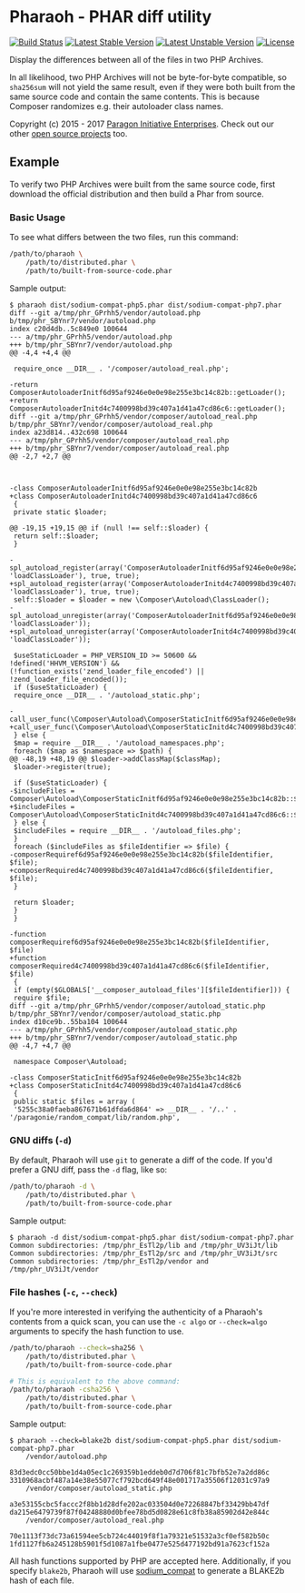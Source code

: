 # Pharaoh - PHAR diff utility

[![Build Status](https://travis-ci.org/paragonie/pharaoh.svg?branch=master)](https://travis-ci.org/paragonie/pharaoh)
[![Latest Stable Version](https://poser.pugx.org/paragonie/pharaoh/v/stable)](https://packagist.org/packages/paragonie/pharaoh)
[![Latest Unstable Version](https://poser.pugx.org/paragonie/pharaoh/v/unstable)](https://packagist.org/packages/paragonie/pharaoh)
[![License](https://poser.pugx.org/paragonie/pharaoh/license)](https://packagist.org/packages/paragonie/pharaoh)

Display the differences between all of the files in two PHP Archives.

In all likelihood, two PHP Archives will not be byte-for-byte compatible,
so `sha256sum` will not yield the same result, even if they were both built
from the same source code and contain the same contents. This is because
Composer randomizes e.g. their autoloader class names. 

Copyright (c) 2015 - 2017 [Paragon Initiative Enterprises](https://paragonie.com). 
Check out our other [open source projects](https://paragonie.com/projects) too.

## Example

To verify two PHP Archives were built from the same source code, first download
the official distribution and then build a Phar from source.

### Basic Usage

To see what differs between the two files, run this command:

```sh
/path/to/pharaoh \
    /path/to/distributed.phar \
    /path/to/built-from-source-code.phar
```

Sample output:

```terminal
$ pharaoh dist/sodium-compat-php5.phar dist/sodium-compat-php7.phar
diff --git a/tmp/phr_GPrhh5/vendor/autoload.php b/tmp/phr_SBYnr7/vendor/autoload.php
index c20d4db..5c849e0 100644
--- a/tmp/phr_GPrhh5/vendor/autoload.php
+++ b/tmp/phr_SBYnr7/vendor/autoload.php
@@ -4,4 +4,4 @@
 
 require_once __DIR__ . '/composer/autoload_real.php';
 
-return ComposerAutoloaderInitf6d95af9246e0e0e98e255e3bc14c82b::getLoader();
+return ComposerAutoloaderInitd4c7400998bd39c407a1d41a47cd86c6::getLoader();
diff --git a/tmp/phr_GPrhh5/vendor/composer/autoload_real.php b/tmp/phr_SBYnr7/vendor/composer/autoload_real.php
index a23d814..432c698 100644
--- a/tmp/phr_GPrhh5/vendor/composer/autoload_real.php
+++ b/tmp/phr_SBYnr7/vendor/composer/autoload_real.php
@@ -2,7 +2,7 @@
 
 
 
-class ComposerAutoloaderInitf6d95af9246e0e0e98e255e3bc14c82b
+class ComposerAutoloaderInitd4c7400998bd39c407a1d41a47cd86c6
 {
 private static $loader;
 
@@ -19,15 +19,15 @@ if (null !== self::$loader) {
 return self::$loader;
 }
 
-spl_autoload_register(array('ComposerAutoloaderInitf6d95af9246e0e0e98e255e3bc14c82b', 'loadClassLoader'), true, true);
+spl_autoload_register(array('ComposerAutoloaderInitd4c7400998bd39c407a1d41a47cd86c6', 'loadClassLoader'), true, true);
 self::$loader = $loader = new \Composer\Autoload\ClassLoader();
-spl_autoload_unregister(array('ComposerAutoloaderInitf6d95af9246e0e0e98e255e3bc14c82b', 'loadClassLoader'));
+spl_autoload_unregister(array('ComposerAutoloaderInitd4c7400998bd39c407a1d41a47cd86c6', 'loadClassLoader'));
 
 $useStaticLoader = PHP_VERSION_ID >= 50600 && !defined('HHVM_VERSION') && (!function_exists('zend_loader_file_encoded') || !zend_loader_file_encoded());
 if ($useStaticLoader) {
 require_once __DIR__ . '/autoload_static.php';
 
-call_user_func(\Composer\Autoload\ComposerStaticInitf6d95af9246e0e0e98e255e3bc14c82b::getInitializer($loader));
+call_user_func(\Composer\Autoload\ComposerStaticInitd4c7400998bd39c407a1d41a47cd86c6::getInitializer($loader));
 } else {
 $map = require __DIR__ . '/autoload_namespaces.php';
 foreach ($map as $namespace => $path) {
@@ -48,19 +48,19 @@ $loader->addClassMap($classMap);
 $loader->register(true);
 
 if ($useStaticLoader) {
-$includeFiles = Composer\Autoload\ComposerStaticInitf6d95af9246e0e0e98e255e3bc14c82b::$files;
+$includeFiles = Composer\Autoload\ComposerStaticInitd4c7400998bd39c407a1d41a47cd86c6::$files;
 } else {
 $includeFiles = require __DIR__ . '/autoload_files.php';
 }
 foreach ($includeFiles as $fileIdentifier => $file) {
-composerRequiref6d95af9246e0e0e98e255e3bc14c82b($fileIdentifier, $file);
+composerRequired4c7400998bd39c407a1d41a47cd86c6($fileIdentifier, $file);
 }
 
 return $loader;
 }
 }
 
-function composerRequiref6d95af9246e0e0e98e255e3bc14c82b($fileIdentifier, $file)
+function composerRequired4c7400998bd39c407a1d41a47cd86c6($fileIdentifier, $file)
 {
 if (empty($GLOBALS['__composer_autoload_files'][$fileIdentifier])) {
 require $file;
diff --git a/tmp/phr_GPrhh5/vendor/composer/autoload_static.php b/tmp/phr_SBYnr7/vendor/composer/autoload_static.php
index d10ce9b..55ba104 100644
--- a/tmp/phr_GPrhh5/vendor/composer/autoload_static.php
+++ b/tmp/phr_SBYnr7/vendor/composer/autoload_static.php
@@ -4,7 +4,7 @@
 
 namespace Composer\Autoload;
 
-class ComposerStaticInitf6d95af9246e0e0e98e255e3bc14c82b
+class ComposerStaticInitd4c7400998bd39c407a1d41a47cd86c6
 {
 public static $files = array (
 '5255c38a0faeba867671b61dfda6d864' => __DIR__ . '/..' . '/paragonie/random_compat/lib/random.php',

```

### GNU diffs (`-d`)

By default, Pharaoh will use `git` to generate a diff of the code. If you'd prefer
a GNU diff, pass the `-d` flag, like so:

```sh
/path/to/pharaoh -d \
    /path/to/distributed.phar \
    /path/to/built-from-source-code.phar
```

Sample output:

```terminal
$ pharaoh -d dist/sodium-compat-php5.phar dist/sodium-compat-php7.phar
Common subdirectories: /tmp/phr_EsTl2p/lib and /tmp/phr_UV3iJt/lib
Common subdirectories: /tmp/phr_EsTl2p/src and /tmp/phr_UV3iJt/src
Common subdirectories: /tmp/phr_EsTl2p/vendor and /tmp/phr_UV3iJt/vendor
```

### File hashes (`-c`, `--check`)

If you're more interested in verifying the authenticity of a Pharaoh's contents from
a quick scan, you can use the `-c algo` or `--check=algo` arguments to specify the hash
function to use.

```sh
/path/to/pharaoh --check=sha256 \
    /path/to/distributed.phar \
    /path/to/built-from-source-code.phar

# This is equivalent to the above command:
/path/to/pharaoh -csha256 \
    /path/to/distributed.phar \
    /path/to/built-from-source-code.phar
```

Sample output:

```terminal
$ pharaoh --check=blake2b dist/sodium-compat-php5.phar dist/sodium-compat-php7.phar
	/vendor/autoload.php
		83d3edc0cc50bbe1d4a05ec1c269359b1eddeb0d7d706f81c7bfb52e7a2dd86c	3310968acbf487a14e38e55077cf792bcd649f48e001717a35506f12031c97a9
	/vendor/composer/autoload_static.php
		a3e53155cbc5faccc2f8bb1d28dfe202ac033504d0e72268847bf33429bb47df	da215e6479739f87f04248880d0bfee78bd5d0828e61c8fb38a85902d42e844c
	/vendor/composer/autoload_real.php
		70e1113f73dc73a61594ee5cb724c44019f8f1a79321e51532a3cf0ef582b50c	1fd1127fb6a245128b5901f5d1087a1fbe0477e525d477192bd91a7623cf152a
```

All hash functions supported by PHP are accepted here. Additionally, if you specify `blake2b`,
Pharaoh will use [sodium_compat](https://github.com/paragonie/sodium_compat) to generate a BLAKE2b
hash of each file.
